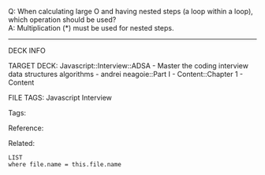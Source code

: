 Q: When calculating large O and having nested steps (a loop within a loop), which operation should be used?  
A: Multiplication (\*) must be used for nested steps.
<!--ID: 1690027055929-->

---

DECK INFO

TARGET DECK: Javascript::Interview::ADSA - Master the coding interview data structures algorithms - andrei neagoie::Part I - Content::Chapter 1 - Content

FILE TAGS: Javascript Interview

Tags:

Reference:

Related:

```dataview
LIST
where file.name = this.file.name
```
